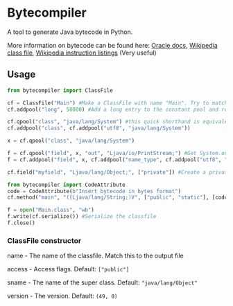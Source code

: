 # Bytecompiler

A tool to generate Java bytecode in Python.

More information on bytecode can be found here: [Oracle docs](https://docs.oracle.com/javase/specs/jvms/se8/html/jvms-4.html), [Wikipedia class file](https://en.wikipedia.org/wiki/Java_class_file), [Wikipedia instruction listings](https://en.wikipedia.org/wiki/Java_bytecode_instruction_listings) (Very useful)

## Usage

```python
from bytecompiler import ClassFile

cf = ClassFile("Main") #Make a ClassFile with name "Main". Try to match the file name. (i.e. Main.class)
cf.addpool("long", 50000) #Add a long entry to the constant pool and return the index

cf.qpool("class", "java/lang/System") #this quick shorthand is equivalent to
cf.addpool("class", cf.addpool("utf8", "java/lang/System"))

x = cf.qpool("class", "java/lang/System")

f = cf.qpool("field", x, "out", "Ljava/io/PrintStream;") #Get System.out, again shorthand to
f = cf.addpool("field", x, cf.addpool("name_type", cf.addpool("utf8", "out"), cf.addpool("utf8", "Ljava/io/PrintStream;")))

cf.field("myfield", "Ljava/lang/Object;", ["private"]) #Create a private field called "myfield" of type java/lang/Object

from bytecompiler import CodeAttribute
code = CodeAttribute(b"Insert bytecode in bytes format")
cf.method("main", "([Ljava/lang/String;)V", ["public", "static"], [code]) #Typical main method

f = open("Main.class", "wb")
f.write(cf.serialize()) #Serialize the classfile
f.close()
```

### ClassFile constructor
name - The name of the classfile. Match this to the output file

access - Access flags. Default: ```["public"]```

sname - The name of the super class. Default: ```"java/lang/Object"```

version - The version. Default: ```(49, 0)```

